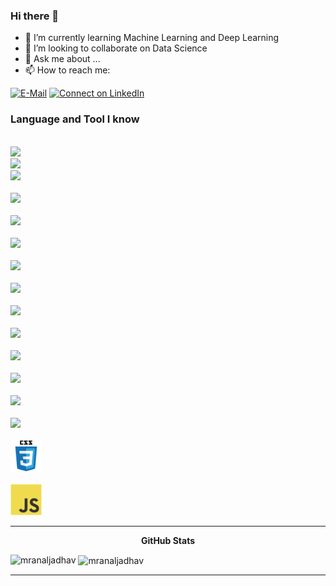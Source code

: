 ### Hi there 👋

- 🌱 I’m currently learning Machine Learning and Deep Learning 
- 👯 I’m looking to collaborate on Data Science 
- 💬 Ask me about ...
- 📫 How to reach me: 

[![E-Mail](https://img.shields.io/badge/--email?label=E-mail&logo=Gmail&style=social)](mailto:mranaljadhav@gmail.com) [![Connect on LinkedIn](https://img.shields.io/badge/--linkedin?label=LinkedIn&logo=LinkedIn&style=social)](https://in.linkedin.com/in/mranal-jadhav-728ab9aa)

  
### Language and Tool I know 

<code> <img height="50" src="https://github.com/uannabi/-/blob/master/resource/python-icon.svg"> </code>
<img height="50" src="https://github.com/uannabi/-/blob/master/resource/dj.svg"> </code>
<code> <img height="50" src="https://upload.wikimedia.org/wikipedia/commons/thumb/e/ed/Pandas_logo.svg/768px-Pandas_logo.svg.png"> </code>
<code> <img height="50" src="https://www.vectorlogo.zone/logos/numpy/numpy-ar21.svg"> </code>
<code> <img height="50" src="https://raw.githubusercontent.com/valohai/ml-logos/master/scipy.svg"> </code>
<code> <img height="50" src="https://www.vectorlogo.zone/logos/tensorflow/tensorflow-ar21.svg"> </code>
<code> <img height="50" src="https://upload.wikimedia.org/wikipedia/commons/7/7e/Spyder_logo.svg"> </code>
<code> <img height="50" src="https://www.vectorlogo.zone/logos/heroku/heroku-ar21.svg"> </code>
<code> <img height="50" src="https://www.vectorlogo.zone/logos/jupyter/jupyter-ar21.svg"> </code>
<code> <img height="50" src="https://github.com/uannabi/-/blob/master/resource/other/mongodb-ar21.svg"> </code>
<code> <img height="50" src="https://github.com/uannabi/-/blob/master/resource/other/sqlite-ar21.svg"> </code>
<code> <img height="50" src="https://github.com/uannabi/-/blob/master/resource/other/mysql-ar21.svg"> </code>
<code> <img height="50" src="https://github.com/uannabi/-/blob/master/resource/other/postgresql-ar21.svg"> </code>
<code> <img height="50" src="https://www.vectorlogo.zone/logos/w3_html5/w3_html5-ar21.svg"> </code>
 <code> <img height="50" src="https://raw.githubusercontent.com/devicons/devicon/master/icons/css3/css3-original-wordmark.svg"> </code>
<code> <img height="50" src="https://raw.githubusercontent.com/devicons/devicon/master/icons/javascript/javascript-original.svg"> </code>

<hr>
<p align="center">
<b>GitHub Stats</b>
<p><img align="left" src="https://github-readme-stats.vercel.app/api/top-langs?username=mranaljadhav&show_icons=true&locale=en&layout=compact" alt="mranaljadhav" /></p>

<p>&nbsp;<img align="center" src="https://github-readme-stats.vercel.app/api?username=mranaljadhav&show_icons=true&locale=en" alt="mranaljadhav" width="410" /></p>
<hr>

